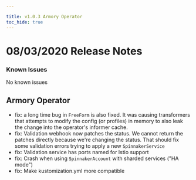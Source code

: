 ```yaml
---

title: v1.0.3 Armory Operator
toc_hide: true
---
```


# 08/03/2020 Release Notes

### Known Issues
No known issues

## Armory Operator

- fix: a long time bug in `FreeForm` is also fixed. It was causing transformers that attempts to modify the config (or profiles) in memory to also leak the change into the operator's informer cache.
- fix: Validation webhook now patches the status. We cannot return the patches directly because we're changing the status. That should fix some validation errors trying to apply a new `SpinnakerService`
- fix: Validation service has ports named for Istio support
- fix: Crash when using `SpinnakerAccount` with sharded services ("HA mode")
- fix: Make kustomization.yml more compatible
